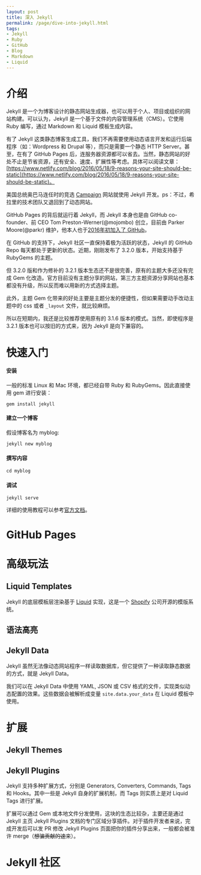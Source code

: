 ```yaml
---
layout: post
title: 深入 Jekyll
permalink: /page/dive-into-jekyll.html
tags:
- Jekyll
- Ruby
- GitHub
- Blog
- Markdown
- Liquid
---
```

# 介绍

Jekyll 是一个为博客设计的静态网站生成器，也可以用于个人、项目或组织的网站构建。可以认为，Jekyll 是一个基于文件的内容管理系统（CMS）。它使用 Ruby 编写，通过 Markdown 和 Liquid 模板生成内容。

有了 Jekyll 这类静态博客生成工具，我们不再需要使用动态语言开发和运行后端程序（如：Wordpress 和 Drupal 等），而只是需要一个静态 HTTP Server。甚至，在有了 GitHub Pages 后，连服务器资源都可以省去。当然，静态网站的好处不止是节省资源，还有安全、速度、扩展性等考虑。具体可以阅读文章：[https://www.netlify.com/blog/2016/05/18/9-reasons-your-site-should-be-static](https://www.netlify.com/blog/2016/05/18/9-reasons-your-site-should-be-static)。

美国总统奥巴马连任时的竞选 [Campaign](http://kylerush.net/blog/meet-the-obama-campaigns-250-million-fundraising-platform/) 网站就使用 Jekyll 开发。ps：不过，希拉里的技术团队又退回到了动态网站。

GitHub Pages 的背后就运行着 Jekyll，而 Jekyll 本身也是由 GitHub co-founder、前 CEO Tom Preston-Werner(@mojombo) 创立，目前由 Parker Moore(@parkr) 维护，他本人也于[2016年初加入了 GitHub](https://byparker.com/blog/2016/joining-github/)。

在 GitHub 的支持下，Jekyll 社区一直保持着极为活跃的状态，Jekyll 的 GitHub Repo 每天都处于更新的状态。近期，刚刚发布了 3.2.0 版本，开始支持基于 RubyGems 的主题。

但 3.2.0 版和作为修补的 3.2.1 版本生态还不是很完善，原有的主题大多还没有完成 Gem 化改造。官方目前没有主题分享的网站，第三方主题资源分享网站也基本都没有升级，所以反而难以用新的方式选择主题。

此外，主题 Gem 化带来的好处主要是主题分发的便捷性，但如果需要动手改动主题中的 css 或者 `_layout` 文件，就比较麻烦。

所以在短期内，我还是比较推荐使用原有的 3.1.6 版本的模式。当然，即使程序是 3.2.1 版本也可以按旧的方式来，因为 Jekyll 是向下兼容的。

# 快速入门

#### 安装

一般的标准 Linux 和 Mac 环境，都已经自带 Ruby 和 RubyGems。因此直接使用 gem 进行安装：

```
gem install jekyll
```

#### 建立一个博客

假设博客名为 myblog:

```
jekyll new myblog
```

#### 撰写内容

```
cd myblog
```

#### 调试

```
jekyll serve
```

详细的使用教程可以参考[官方文档](https://jekyllrb.com/docs/home/)。

# GitHub Pages

# 高级玩法

## Liquid Templates

Jekyll 的底层模板层渲染基于 [Liquid](https://shopify.github.io/liquid/) 实现，这是一个 [Shopify](https://www.shopify.com/) 公司开源的模版系统。

## 语法高亮

## Jekyll Data

Jekyll 虽然无法像动态网站程序一样读取数据库，但它提供了一种读取静态数据的方式，就是 Jekyll Data。

我们可以在 Jekyll Data 中使用 YAML, JSON 或 CSV 格式的文件，实现类似动态配置的效果。这些数据会被解析成变量 ```site.data.your_data``` 在 Liquid 模板中使用。

# 扩展

## Jekyll Themes

## Jekyll Plugins

Jekyll 支持多种扩展方式，分别是 Generators, Converters, Commands, Tags 和 Hooks。其中一些是 Jekyll 自身的扩展机制，而 Tags 则实质上是对 Liquid Tags 进行扩展。

扩展可以通过 Gem 或本地文件分发使用，这块的生态比较杂，主要还是通过 Jekyll 主页 Jekyll Plugins 文档的专门区域分享插件。对于插件开发者来说，完成开发后可以发 PR 修改 Jekyll Plugins 页面把你的插件分享出来，一般都会被准许 merge（~~想骗贡献的速来~~）。

# Jekyll 社区
